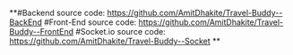 **#Backend source code: https://github.com/AmitDhakite/Travel-Buddy--BackEnd
#Front-End source code: https://github.com/AmitDhakite/Travel-Buddy--FrontEnd
#Socket.io source code: https://github.com/AmitDhakite/Travel-Buddy--Socket
**
